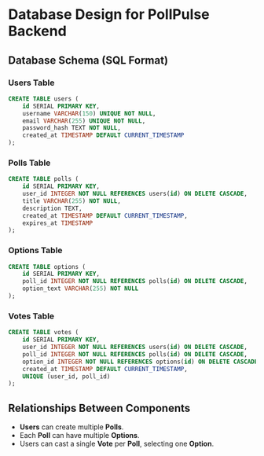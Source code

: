 # Database Design for PollPulse Backend

## Database Schema (SQL Format)

### Users Table
```sql
CREATE TABLE users (
    id SERIAL PRIMARY KEY,
    username VARCHAR(150) UNIQUE NOT NULL,
    email VARCHAR(255) UNIQUE NOT NULL,
    password_hash TEXT NOT NULL,
    created_at TIMESTAMP DEFAULT CURRENT_TIMESTAMP
);
```

### Polls Table
```sql
CREATE TABLE polls (
    id SERIAL PRIMARY KEY,
    user_id INTEGER NOT NULL REFERENCES users(id) ON DELETE CASCADE,
    title VARCHAR(255) NOT NULL,
    description TEXT,
    created_at TIMESTAMP DEFAULT CURRENT_TIMESTAMP,
    expires_at TIMESTAMP
);
```

### Options Table
```sql
CREATE TABLE options (
    id SERIAL PRIMARY KEY,
    poll_id INTEGER NOT NULL REFERENCES polls(id) ON DELETE CASCADE,
    option_text VARCHAR(255) NOT NULL
);
```

### Votes Table
```sql
CREATE TABLE votes (
    id SERIAL PRIMARY KEY,
    user_id INTEGER NOT NULL REFERENCES users(id) ON DELETE CASCADE,
    poll_id INTEGER NOT NULL REFERENCES polls(id) ON DELETE CASCADE,
    option_id INTEGER NOT NULL REFERENCES options(id) ON DELETE CASCADE,
    created_at TIMESTAMP DEFAULT CURRENT_TIMESTAMP,
    UNIQUE (user_id, poll_id)
);
```

## Relationships Between Components
- **Users** can create multiple **Polls**.
- Each **Poll** can have multiple **Options**.
- Users can cast a single **Vote** per **Poll**, selecting one **Option**.
